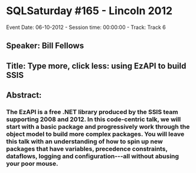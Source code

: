 # SQLSaturday #165 - Lincoln 2012
Event Date: 06-10-2012 - Session time: 00:00:00 - Track: Track 6
## Speaker: Bill Fellows
## Title: Type more, click less: using EzAPI to build SSIS
## Abstract:
### The EzAPI is a free .NET library produced by the SSIS team supporting 2008 and 2012. In this code-centric talk, we will start with a basic package and progressively work through the object model to build more complex packages. You will leave this talk with an understanding of how to spin up new packages that have variables, precedence constraints, dataflows, logging and configuration---all without abusing your poor mouse.

